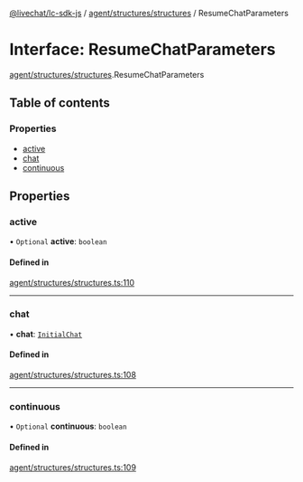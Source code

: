 [@livechat/lc-sdk-js](../README.md) / [agent/structures/structures](../modules/agent_structures_structures.md) / ResumeChatParameters

# Interface: ResumeChatParameters

[agent/structures/structures](../modules/agent_structures_structures.md).ResumeChatParameters

## Table of contents

### Properties

- [active](agent_structures_structures.ResumeChatParameters.md#active)
- [chat](agent_structures_structures.ResumeChatParameters.md#chat)
- [continuous](agent_structures_structures.ResumeChatParameters.md#continuous)

## Properties

### active

• `Optional` **active**: `boolean`

#### Defined in

[agent/structures/structures.ts:110](https://github.com/livechat/lc-sdk-js/blob/c7b3817/src/agent/structures/structures.ts#L110)

___

### chat

• **chat**: [`InitialChat`](agent_structures_structures.InitialChat.md)

#### Defined in

[agent/structures/structures.ts:108](https://github.com/livechat/lc-sdk-js/blob/c7b3817/src/agent/structures/structures.ts#L108)

___

### continuous

• `Optional` **continuous**: `boolean`

#### Defined in

[agent/structures/structures.ts:109](https://github.com/livechat/lc-sdk-js/blob/c7b3817/src/agent/structures/structures.ts#L109)
